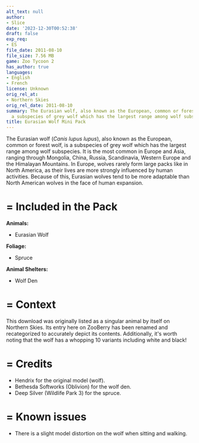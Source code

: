 ```yaml
---
alt_text: null
author:
- Slice
date: '2023-12-30T00:52:38'
draft: false
exp_req:
- ES
file_date: 2011-08-10
file_size: 7.56 MB
game: Zoo Tycoon 2
has_author: true
languages:
- English
- French
license: Unknown
orig_rel_at:
- Northern Skies
orig_rel_date: 2011-08-10
summary: The Eurasian wolf, also known as the European, common or forest wolf, is
  a subspecies of grey wolf which has the largest range among wolf subspecies.
title: Eurasian Wolf Mini Pack
---
```

The Eurasian wolf (*Canis lupus lupus*), also known as the European, common or forest wolf, is a subspecies of grey wolf which has the largest range among wolf subspecies. It is the most common in Europe and Asia, ranging through Mongolia, China, Russia, Scandinavia, Western Europe and the Himalayan Mountains. In Europe, wolves rarely form large packs like in North America, as their lives are more strongly influenced by human activities. Because of this, Eurasian wolves tend to be more adaptable than North American wolves in the face of human expansion.

=
Included in the Pack
=

**Animals:**
- Eurasian Wolf

**Foliage:**
- Spruce

**Animal Shelters:**
- Wolf Den

=
Context
=

This download was originally listed as a singular animal by itself on Northern Skies. Its entry here on ZooBerry has been renamed and recategorized to accurately depict its contents. Additionally, it's worth noting that the wolf has a whopping 10 variants including white and black!

=
Credits
=

- Hendrix for the original model (wolf).
- Bethesda Softworks (Oblivion) for the wolf den.
- Deep Silver (Wildlife Park 3) for the spruce.

=
Known issues
=

- There is a slight model distortion on the wolf when sitting and walking.